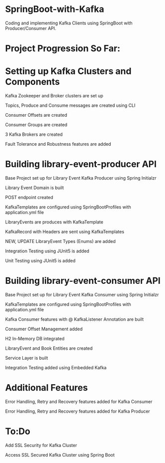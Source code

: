 # SpringBoot-with-Kafka

Coding and implementing Kafka Clients using SpringBoot with Producer/Consumer API.

# Project Progression So Far:

# Setting up Kafka Clusters and Components

Kafka Zookeeper and Broker clusters are set up

Topics, Produce and Consume messages are created using CLI

Consumer Offsets are created

Consumer Groups are created

3 Kafka Brokers are created

Fault Tolerance and Robustness features are added

# Building library-event-producer API

Base Project set up for Library Event Kafka Producer using Spring Initialzr

Library Event Domain is built

POST endpoint created

KafkaTemplates are configured using SpringBootProfiles with application.yml file

LibraryEvents are produces with KafkaTemplate

KafkaRecord with Headers are sent using KafkaTemplates

NEW, UPDATE LibraryEvent Types (Enums) are added

Integration Testing using JUnit5 is added

Unit Testing using JUnit5 is added

# Building library-event-consumer API

Base Project set up for Library Event Kafka Consumer using Spring Initialzr

KafkaTemplates are configured using SpringBootProfiles with application.yml file

Kafka Consumer features with @ KafkaListener Annotation are built

Consumer Offset Management added

H2 In-Memory DB integrated

LibraryEvent and Book Entities are created

Service Layer is built

Integration Testing added using Embedded Kafka

# Additional Features 

Error Handling, Retry and Recovery features added for Kafka Consumer

Error Handling, Retry and Recovery features added for Kafka Producer

# To:Do

Add SSL Security for Kafka Cluster

Access SSL Secured Kafka Cluster using Spring Boot
